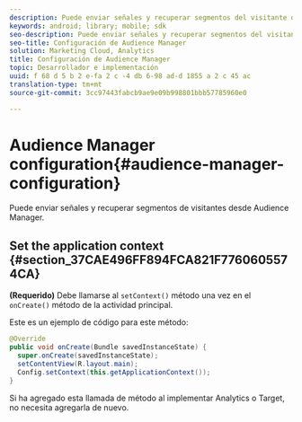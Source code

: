 ```yaml
---
description: Puede enviar señales y recuperar segmentos del visitante desde gestión de público.
keywords: android; library; mobile; sdk
seo-description: Puede enviar señales y recuperar segmentos del visitante desde gestión de público.
seo-title: Configuración de Audience Manager
solution: Marketing Cloud, Analytics
title: Configuración de Audience Manager
topic: Desarrollador e implementación
uuid: f 68 d 5 b 2 e-fa 2 c -4 db 6-98 ad-d 1855 a 2 c 45 ac
translation-type: tm+mt
source-git-commit: 3cc97443fabcb9ae9e09b998801bbb57785960e0

---
```



# Audience Manager configuration{#audience-manager-configuration}

Puede enviar señales y recuperar segmentos de visitantes desde Audience Manager.

## Set the application context {#section_37CAE496FF894FCA821F7760605574CA}

**(Requerido)** Debe llamarse al `setContext()` método una vez en el `onCreate()` método de la actividad principal.

Este es un ejemplo de código para este método:

```java
@Override 
public void onCreate(Bundle savedInstanceState) { 
  super.onCreate(savedInstanceState); 
  setContentView(R.layout.main); 
  Config.setContext(this.getApplicationContext()); 
}
```

Si ha agregado esta llamada de método al implementar Analytics o Target, no necesita agregarla de nuevo.
